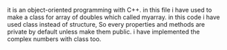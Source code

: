 it is an object-oriented programming with C++. in this file i have used to make a class for array of doubles which called myarray. in this code i have used class instead of structure, So every properties and methods are private by default unless make them public. i have implemented the complex numbers with class too.
